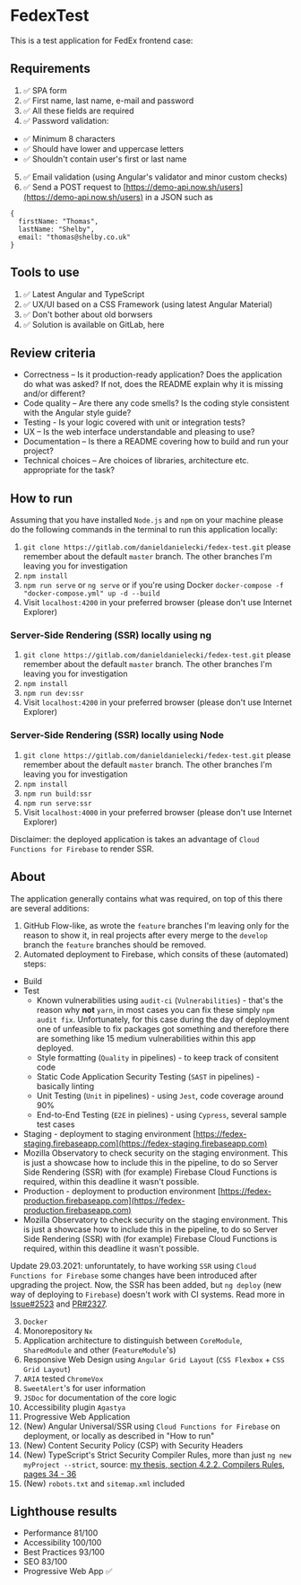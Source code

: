 # FedexTest

This is a test application for FedEx frontend case:

## Requirements

1. :white_check_mark: SPA form
2. :white_check_mark: First name, last name, e-mail and password
3. :white_check_mark: All these fields are required
4. :white_check_mark: Password validation:

- :white_check_mark: Minimum 8 characters
- :white_check_mark: Should have lower and uppercase letters
- :white_check_mark: Shouldn't contain user's first or last name

5. :white_check_mark: Email validation (using Angular's validator and minor custom checks)
6. :white_check_mark: Send a POST request to [https://demo-api.now.sh/users](https://demo-api.now.sh/users) in a JSON such as

```
{
  firstName: "Thomas",
  lastName: "Shelby",
  email: "thomas@shelby.co.uk"
}
```

## Tools to use

1. :white_check_mark: Latest Angular and TypeScript
2. :white_check_mark: UX/UI based on a CSS Framework (using latest Angular Material)
3. :white_check_mark: Don't bother about old borwsers
4. :white_check_mark: Solution is available on GitLab, here

## Review criteria

- Correctness – Is it production-ready application? Does the application do what was asked? If not, does the README explain why it is missing and/or different?
- Code quality – Are there any code smells? Is the coding style consistent with the Angular style guide?
- Testing - Is your logic covered with unit or integration tests?
- UX – Is the web interface understandable and pleasing to use?
- Documentation – Is there a README covering how to build and run your project?
- Technical choices – Are choices of libraries, architecture etc. appropriate for the task?

## How to run

Assuming that you have installed `Node.js` and `npm` on your machine please do the following commands in the terminal to run this application locally:

1. `git clone https://gitlab.com/danieldanielecki/fedex-test.git` please remember about the default `master` branch. The other branches I'm leaving you for investigation
2. `npm install`
3. `npm run serve` or `ng serve` or if you're using Docker `docker-compose -f "docker-compose.yml" up -d --build`
4. Visit `localhost:4200` in your preferred browser (please don't use Internet Explorer)

### Server-Side Rendering (SSR) locally using ng

1. `git clone https://gitlab.com/danieldanielecki/fedex-test.git` please remember about the default `master` branch. The other branches I'm leaving you for investigation
2. `npm install`
3. `npm run dev:ssr`
4. Visit `localhost:4200` in your preferred browser (please don't use Internet Explorer)

### Server-Side Rendering (SSR) locally using Node

1. `git clone https://gitlab.com/danieldanielecki/fedex-test.git` please remember about the default `master` branch. The other branches I'm leaving you for investigation
2. `npm install`
3. `npm run build:ssr`
4. `npm run serve:ssr`
5. Visit `localhost:4000` in your preferred browser (please don't use Internet Explorer)

Disclaimer: the deployed application is takes an advantage of `Cloud Functions for Firebase` to render SSR.

## About

The application generally contains what was required, on top of this there are several additions:

1. GitHub Flow-like, as wrote the `feature` branches I'm leaving only for the reason to show it, in real projects after every merge to the `develop` branch the `feature` branches should be removed.
2. Automated deployment to Firebase, which consits of these (automated) steps:

- Build
- Test
  - Known vulnerabilities using `audit-ci` (`Vulnerabilities`) - that's the reason why **not** `yarn`, in most cases you can fix these simply `npm audit fix`. Unfortunately, for this case during the day of deployment one of unfeasible to fix packages got something and therefore there are something like 15 medium vulnerabilities within this app deployed.
  - Style formatting (`Quality` in pipelines) - to keep track of consitent code
  - Static Code Application Security Testing (`SAST` in pipelines) - basically linting
  - Unit Testing (`Unit` in pipelines) - using `Jest`, code coverage around 90%
  - End-to-End Testing (`E2E` in pielines) - using `Cypress`, several sample test cases
- Staging - deployment to staging environment [https://fedex-staging.firebaseapp.com](https://fedex-staging.firebaseapp.com)
- Mozilla Observatory to check security on the staging environment. This is just a showcase how to include this in the pipeline, to do so Server Side Rendering (SSR) with (for example) Firebase Cloud Functions is required, within this deadline it wasn't possible.
- Production - deployment to production environment [https://fedex-production.firebaseapp.com](https://fedex-production.firebaseapp.com)
- Mozilla Observatory to check security on the staging environment. This is just a showcase how to include this in the pipeline, to do so Server Side Rendering (SSR) with (for example) Firebase Cloud Functions is required, within this deadline it wasn't possible.

Update 29.03.2021: unforuntately, to have working `SSR` using `Cloud Functions for Firebase` some changes have been introduced after upgrading the project. Now, the SSR has been added, but `ng deploy` (new way of deploying to `Firebase`) doesn't work with CI systems. Read more in [Issue#2523](https://github.com/angular/angularfire/issues/2523) and [PR#2327](https://github.com/angular/angularfire/pull/2327).

3. `Docker`
4. Monorepository `Nx`
5. Application architecture to distinguish between `CoreModule`, `SharedModule` and other (`FeatureModule`'s)
6. Responsive Web Design using `Angular Grid Layout` (`CSS Flexbox` + `CSS Grid Layout`)
7. `ARIA` tested `ChromeVox`
8. `SweetAlert`'s for user information
9. `JSDoc` for documentation of the core logic
10. Accessibility plugin `Agastya`
11. Progressive Web Application
12. (New) Angular Universal/SSR using `Cloud Functions for Firebase` on deployment, or locally as described in "How to run"
13. (New) Content Security Policy (CSP) with Security Headers
14. (New) TypeScript's Strict Security Compiler Rules, more than just `ng new myProject --strict`, source: [my thesis, section 4.2.2. Compilers Rules, pages 34 - 36](https://www.utupub.fi/bitstream/handle/10024/148335/Master%20of%20Science%20Technology%20Thesis%20-%20Daniel%20Danielecki.pdf)
15. (New) `robots.txt` and `sitemap.xml` included

## Lighthouse results

- Performance 81/100
- Accessibility 100/100
- Best Practices 93/100
- SEO 83/100
- Progressive Web App :white_check_mark:
